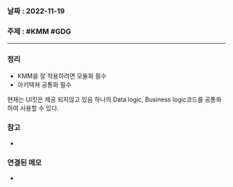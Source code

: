 ### 날짜 : 2022-11-19
### 주제 : #KMM #GDG
----
### 정리
- KMM을 잘 적용하려면 모듈화 필수
- 아키텍쳐 공통화 필수

현재는 UI킷은 제공 되지않고 있음
하나의 Data logic, Business logic코드를 공통화 하여 사용할 수 있다.



### 참고
- 

### 연결된 메모
- 